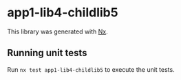 # app1-lib4-childlib5

This library was generated with [Nx](https://nx.dev).

## Running unit tests

Run `nx test app1-lib4-childlib5` to execute the unit tests.
